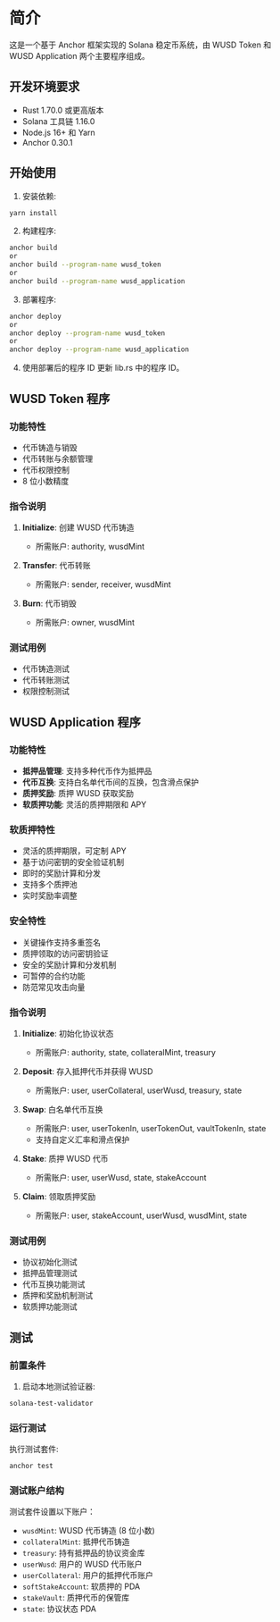 # 简介

这是一个基于 Anchor 框架实现的 Solana 稳定币系统，由 WUSD Token 和 WUSD Application 两个主要程序组成。

## 开发环境要求

- Rust 1.70.0 或更高版本
- Solana 工具链 1.16.0
- Node.js 16+ 和 Yarn
- Anchor 0.30.1

## 开始使用

1. 安装依赖:
```bash
yarn install
```

2. 构建程序:
```bash
anchor build
or
anchor build --program-name wusd_token
or
anchor build --program-name wusd_application
```

3. 部署程序:
```bash
anchor deploy
or
anchor deploy --program-name wusd_token
or
anchor deploy --program-name wusd_application
```

4. 使用部署后的程序 ID 更新 lib.rs 中的程序 ID。

## WUSD Token 程序

### 功能特性

- 代币铸造与销毁
- 代币转账与余额管理
- 代币权限控制
- 8 位小数精度

### 指令说明

1. **Initialize**: 创建 WUSD 代币铸造
   - 所需账户: authority, wusdMint

2. **Transfer**: 代币转账
   - 所需账户: sender, receiver, wusdMint

3. **Burn**: 代币销毁
   - 所需账户: owner, wusdMint

### 测试用例

- 代币铸造测试
- 代币转账测试
- 权限控制测试

## WUSD Application 程序

### 功能特性

- **抵押品管理**: 支持多种代币作为抵押品
- **代币互换**: 支持白名单代币间的互换，包含滑点保护
- **质押奖励**: 质押 WUSD 获取奖励
- **软质押功能**: 灵活的质押期限和 APY

### 软质押特性

- 灵活的质押期限，可定制 APY
- 基于访问密钥的安全验证机制
- 即时的奖励计算和分发
- 支持多个质押池
- 实时奖励率调整

### 安全特性

- 关键操作支持多重签名
- 质押领取的访问密钥验证
- 安全的奖励计算和分发机制
- 可暂停的合约功能
- 防范常见攻击向量

### 指令说明

1. **Initialize**: 初始化协议状态
   - 所需账户: authority, state, collateralMint, treasury

2. **Deposit**: 存入抵押代币并获得 WUSD
   - 所需账户: user, userCollateral, userWusd, treasury, state

3. **Swap**: 白名单代币互换
   - 所需账户: user, userTokenIn, userTokenOut, vaultTokenIn, state
   - 支持自定义汇率和滑点保护

4. **Stake**: 质押 WUSD 代币
   - 所需账户: user, userWusd, state, stakeAccount

5. **Claim**: 领取质押奖励
   - 所需账户: user, stakeAccount, userWusd, wusdMint, state

### 测试用例

- 协议初始化测试
- 抵押品管理测试
- 代币互换功能测试
- 质押和奖励机制测试
- 软质押功能测试

## 测试

### 前置条件

1. 启动本地测试验证器:
```bash
solana-test-validator
```

### 运行测试

执行测试套件:
```bash
anchor test
```

### 测试账户结构

测试套件设置以下账户：

- `wusdMint`: WUSD 代币铸造 (8 位小数)
- `collateralMint`: 抵押代币铸造
- `treasury`: 持有抵押品的协议资金库
- `userWusd`: 用户的 WUSD 代币账户
- `userCollateral`: 用户的抵押代币账户
- `softStakeAccount`: 软质押的 PDA
- `stakeVault`: 质押代币的保管库
- `state`: 协议状态 PDA